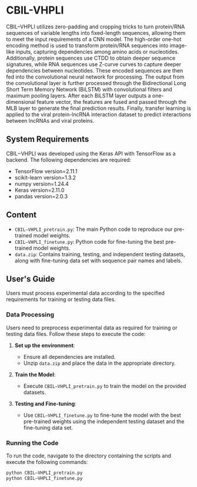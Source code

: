 # CBIL-VHPLI

CBIL–VHPLI utilizes zero-padding and cropping tricks to turn protein/RNA sequences of variable lengths into fixed-length sequences, allowing them to meet the input requirements of a CNN model. The high-order one-hot encoding method is used to transform protein/RNA sequences into image-like inputs, capturing dependencies among amino acids or nucleotides. Additionally, protein sequences use CTDD to obtain deeper sequence signatures, while RNA sequences use Z-curve curves to capture deeper dependencies between nucleotides. These encoded sequences are then fed into the convolutional neural network for processing. The output from the convolutional layer is further processed through the Bidirectional Long Short Term Memory Network (BiLSTM) with convolutional filters and maximum pooling layers. After each BiLSTM layer outputs a one-dimensional feature vector, the features are fused and passed through the MLB layer to generate the final prediction results. Finally, transfer learning is applied to the viral protein-lncRNA interaction dataset to predict interactions between lncRNAs and viral proteins.

## System Requirements

CBIL‒VHPLI was developed using the Keras API with TensorFlow as a backend. The following dependencies are required:
- TensorFlow version=2.11.1
- scikit-learn version=1.3.2
- numpy version=1.24.4
- Keras version=2.11.0
- pandas version=2.0.3

## Content

- `CBIL–VHPLI_pretrain.py`: The main Python code to reproduce our pre-trained model weights.
- `CBIL–VHPLI_finetune.py`: Python code for fine-tuning the best pre-trained model weights.
- `data.zip`: Contains training, testing, and independent testing datasets, along with fine-tuning data set with sequence pair names and labels.

## User's Guide
Users must process experimental data according to the specified requirements for training or testing data files.

### Data Processing

Users need to preprocess experimental data as required for training or testing data files. Follow these steps to execute the code:

1. **Set up the environment**:
    - Ensure all dependencies are installed.
    - Unzip `data.zip` and place the data in the appropriate directory.

2. **Train the Model**:
    - Execute `CBIL–VHPLI_pretrain.py` to train the model on the provided datasets.

3. **Testing and Fine-tuning**:
    - Use `CBIL–VHPLI_finetune.py` to fine-tune the model with the best pre-trained weights using the independent testing dataset and the fine-tuning data set.

### Running the Code

To run the code, navigate to the directory containing the scripts and execute the following commands:

```bash
python CBIL–VHPLI_pretrain.py
python CBIL–VHPLI_finetune.py
